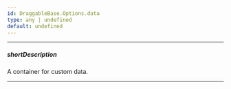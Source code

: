 ```yaml
---
id: DraggableBase.Options.data
type: any | undefined
default: undefined
---
```

---
##### shortDescription
A container for custom data.

---
<!-- Description goes here -->
